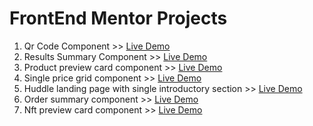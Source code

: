 # FrontEnd Mentor Projects

1. Qr Code Component >> [Live Demo](https://fcm-qr-code-component.surge.sh/)
2. Results Summary Component >> [Live Demo](https://fem-results-summary-component.surge.sh)
3. Product preview card component >> [Live Demo](https://fem-product-review-card.surge.sh)
4. Single price grid component >> [Live Demo](https://fcm-single-price-grid-component.surge.sh)
5. Huddle landing page with single introductory section >> [Live Demo](https://fem-huddle-landing-intro-section.surge.sh)
6. Order summary component >> [Live Demo](https://fem-order-summary-component.surge.sh)
7. Nft preview card component >> [Live Demo](https://fem-nft-preview-card.surge.sh)
